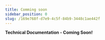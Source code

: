 ```yaml
---
title: Comming soon
sidebar_position: 0
slug: /169e768f-d7e9-4c5f-84b9-3448c1ae442f
---
```




**Technical Documentation - Coming Soon!**

